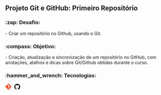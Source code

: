 ## Projeto Git e GitHub: Primeiro Repositório

<h3>:zap: Desafio:</h3> 
- Criar um repositório no Github, usando o Git.

<h3>:compass: Objetivo:</h3> 
- Criação, atualização e sincronização de um repositório no GitHub, com anotações, atalhos e dicas sobre Git/Github obtidas durante o curso. 

<h3>:hammer_and_wrench: Tecnologias:</h3>
<div>
  <img src="https://github.com/devicons/devicon/blob/master/icons/git/git-original.svg" title="Git" alt="Git" width="20" height="20"/>&nbsp;
  <img src="https://github.com/devicons/devicon/blob/master/icons/github/github-original.svg" title="Github" alt="Github" width="20" height="20"/>&nbsp;
</div>



